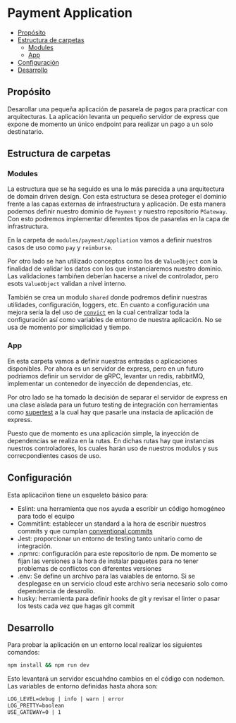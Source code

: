 <h1>Payment Application</h2>

- [Propósito](#propósito)
- [Estructura de carpetas](#estructura-de-carpetas)
  - [Modules](#modules)
  - [App](#app)
- [Configuración](#configuración)
- [Desarrollo](#desarrollo)

## Propósito

Desarollar una pequeña aplicación de pasarela de pagos para practicar con arquitecturas. La aplicación levanta un pequeño servidor de express que expone de momento un único endpoint para realizar un pago a un solo destinatario.

## Estructura de carpetas

### Modules
La estructura que se ha seguido es una lo más parecida a una arquitectura de domain driven design. Con esta estructura se desea proteger el dominio frente a las capas externas de infraestructura y aplicación. De esta manera podemos definir nuestro dominio de `Payment` y nuestro repositorio `PGateway`. Con esto podremos implementar diferentes tipos de pasarelas en la capa de infrastructura.

En la carpeta de `modules/payment/appliation` vamos a definir nuestros casos de uso como `pay` y `reimburse`.

Por otro lado se han utilizado conceptos como los de `ValueObject` con la finalidad de validar los datos con los que instanciaremos nuestro dominio. Las validaciones tambiñen deberían hacerse a nivel de controlador, pero esots `ValueObject` validan a nivel interno.

También se crea un modulo `shared` donde podremos definir nuestras utilidades, configuración, loggers, etc. En cuanto a configuración una mejora sería la del uso de [`convict`](https://github.com/mozilla/node-convict/tree/master) en la cual centralizar toda la configuración así como variables de entorno de nuestra aplicación. No se usa de momento por simplicidad y tiempo.

### App
En esta carpeta vamos a definir nuestras entradas o aplicaciones disponibles. Por ahora es un servidor de express, pero en un futuro podriamos definir un servidor de gRPC, levantar un redis, rabbitMQ, implementar un contenedor de inyección de dependencias, etc.

Por otro lado se ha tomado la decisión de separar el servidor de express en una clase aislada para un futuro testing de integración con herramientas como [supertest](https://github.com/ladjs/supertest) a la cual hay que pasarle una instacia de aplicación de express.

Puesto que de momento es una aplicación simple, la inyección de dependencias se realiza en la rutas. En dichas rutas hay que instancias nuestros controladores, los cuales harán uso de nuestros modulos y sus correcpondientes casos de uso.

## Configuración
Esta aplicaciñon tiene un esqueleto básico para:

- Eslint: una herramienta que nos ayuda a escribir un código homogéneo para todo el equipo
- Commitlint: establecer un standard a la hora de escribir nuestros commits y que cumplan [conventional commits](https://www.conventionalcommits.org/en/v1.0.0/)
- Jest: proporcionar un entorno de testing tanto unitario como de integración.
- .npmrc: configuración para este repositorio de npm. De momento se fijan las versiones a la hora de instalar paquetes para no tener problemas de conflictos con diferentes versiones
- .env: Se define un archivo para las vaiables de entorno. Si se desplegase en un servicio cloud este archivo seria necesario solo como dependencia de desarollo.
- husky: herramienta para definir hooks de git y revisar el linter o pasar los tests cada vez que hagas git commit

## Desarrollo
Para probar la aplicación en un entorno local realizar los siguientes comandos:

```sh
npm install && npm run dev
```

Esto levantará un servidor escuahdno cambios en el código con nodemon. Las variables de entorno definidas hasta ahora son:

```txt
LOG_LEVEL=debug | info | warn | error
LOG_PRETTY=boolean
USE_GATEWAY=0 | 1
```

